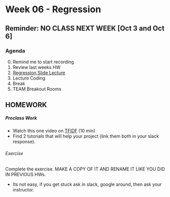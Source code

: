 # Week 06 - Regression

## Reminder: NO CLASS NEXT WEEK [Oct 3 and Oct 6]

### Agenda
0. Remind me to start recording
0. Review last weeks HW
0. [Regression Slide Lecture](https://docs.google.com/presentation/d/1xch0ltuo6v9WKc7Dkas2td6BPh_ihAOAArr8tY2jxfw/edit?usp=sharing)
0. Lecture Coding
0. Break
0. TEAM Breakout Rooms



## HOMEWORK

##### Preclass Work
* Watch this one video on [TFIDF](https://www.youtube.com/watch?v=OymqCnh-APA&ab_channel=ritvikmath) (10 min)
* Find 2 tutorials that will help your project (link them both in your slack response).
###### Exercise
Complete the exercise.  MAKE A COPY OF IT AND RENAME IT LIKE YOU DID IN PREVIOUS HWs.  
* Its not easy, if you get stuck ask in slack, google around, then ask your instructor.  
